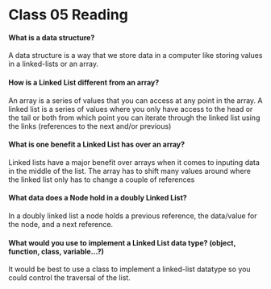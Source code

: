 # Class 05 Reading


#### What is a data structure?

A data structure is a way that we store data in a computer like storing values in a linked-lists or an array.

#### How is a Linked List different from an array?

An array is a series of values that you can access at any point in the array. A linked list is a series of values where you only 
have access to the head or the tail or both from which point you can iterate through the linked list using the links (references
to the next and/or previous)

#### What is one benefit a Linked List has over an array?

Linked lists have a major benefit over arrays when it comes to inputing data in the middle of the list. The array has to shift many 
values around where the linked list only has to change a couple of references

#### What data does a Node hold in a doubly Linked List?

In a doubly linked list a node holds a previous reference, the data/value for the node, and a next reference.

#### What would you use to implement a Linked List data type? (object, function, class, variable…?)

It would be best to use a class to implement a linked-list datatype so you could control the traversal of the list.